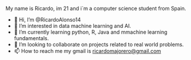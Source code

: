 My name is Ricardo, im 21 and i´m a computer science student from Spain.
- 👋 Hi, I’m @RicardoAlonso14
- 👀 I’m interested in data machine learning and AI.
- 🌱 I’m currently learning python, R, Java and mmachine learning fundamentals.
- 💞️ I’m looking to collaborate on projects related to real world problems.
- 📫 How to reach me my gmail is ricardomajorero@gmail.com


